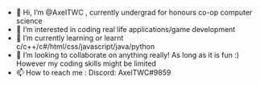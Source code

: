 - 👋 Hi, I’m @AxelTWC , currently undergrad for honours co-op computer science
- 👀 I’m interested in coding real life applications/game development
- 🌱 I’m currently learning or learnt c/c++/c#/html/css/javascript/java/python
- 💞️ I’m looking to collaborate on anything really! As long as it is fun :) However my coding skills might be limited 
- 📫 How to reach me : Discord: AxelTWC#9859

<!---
AxelTWC/AxelTWC is a ✨ special ✨ repository because its `README.md` (this file) appears on your GitHub profile.
You can click the Preview link to take a look at your changes.
--->
